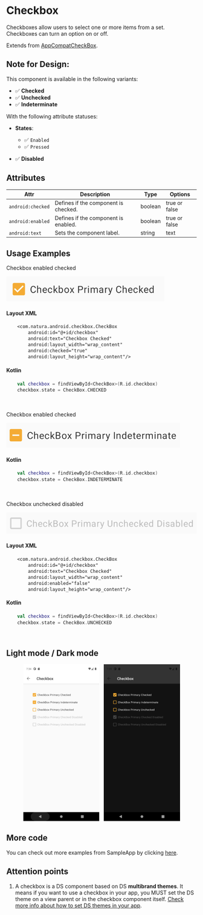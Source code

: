 # Checkbox
Checkboxes allow users to select one or more items from a set. Checkboxes can turn an option on or off.

Extends from [AppCompatCheckBox](https://developer.android.com/reference/androidx/appcompat/widget/AppCompatCheckBox).

## Note for Design:

This component is available in the following variants:

- ✅ **Checked**
- ✅ **Unchecked**
- ✅ **Indeterminate**
   
With the following attribute statuses:

- **States**:
  - ✅ `Enabled`
  - ✅ `Pressed`

- ✅ **Disabled**



## Attributes
| Attr | Description | Type | Options |
| - | --- | --- | --- |
|`android:checked`|  Defines if the component is checked.| boolean | true or false <br> |
|`android:enabled`| Defines if the component is enabled.| boolean | true or false <br> |
|`android:text`| Sets the component label.| string | text |

## Usage Examples
Checkbox enabled checked

![Checkbox](./images/checkbox_checked.png)

#### Layout XML

```android
    <com.natura.android.checkbox.CheckBox
        android:id="@+id/checkbox"
        android:text="Checkbox Checked"
        android:layout_width="wrap_content"
        android:checked="true"
        android:layout_height="wrap_content"/>
```

#### Kotlin

```kotlin
    val checkbox = findViewById<CheckBox>(R.id.checkbox)
    checkbox.state = CheckBox.CHECKED
```
<br><br>
Checkbox enabled checked

![Checkbox](./images/checkbox_indeterminate.png)

#### Kotlin

```kotlin
    val checkbox = findViewById<CheckBox>(R.id.checkbox)
    checkbox.state = CheckBox.INDETERMINATE
```
<br><br>
Checkbox unchecked disabled

![Checkbox](./images/checkbox_disabled.png)

#### Layout XML

```android
    <com.natura.android.checkbox.CheckBox
        android:id="@+id/checkbox"
        android:text="Checkbox Checked"
        android:layout_width="wrap_content"
        android:enabled="false"
        android:layout_height="wrap_content"/>
```

#### Kotlin

```kotlin
    val checkbox = findViewById<CheckBox>(R.id.checkbox)
    checkbox.state = CheckBox.UNCHECKED
```
<br>

## Light mode / Dark mode

<p align="center">
  <img alt="Checkbox Light" src="./images/checkbox_lightMode.png" width="40%"> 
&nbsp;
  <img alt="Checkbox Dark" src="./images/checkbox_darkMode.png" width="40%">
</p>

## More code
You can check out more examples from SampleApp by clicking [here](https://github.com/natura-cosmeticos/natds-android/tree/master/sample/src/main/res/layout/activity_checkbox.xml).

## Attention points

1. A checkbox is a DS component based on DS **multibrand themes**. It means if you want to use a checkbox in your app, you MUST set the DS theme on a view parent or in the checkbox component itself. [Check more info about how to set DS themes in your app](../README.md).






